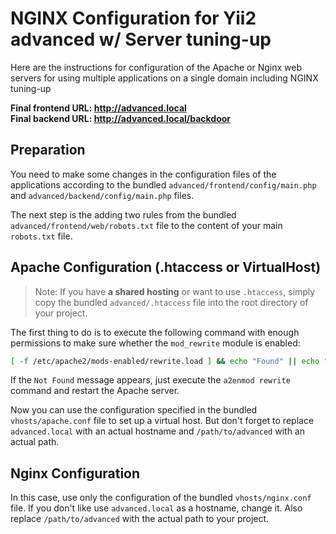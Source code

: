 NGINX Configuration for Yii2 advanced w/ Server tuning-up
===

Here are the instructions for configuration of the Apache or Nginx web servers for using multiple applications on a single domain including NGINX tuning-up

**Final frontend URL: http://advanced.local**  
**Final backend URL: http://advanced.local/backdoor**

Preparation
---

You need to make some changes in the configuration files of the applications according to the bundled `advanced/frontend/config/main.php` and `advanced/backend/config/main.php` files.

The next step is the adding two rules from the bundled `advanced/frontend/web/robots.txt` file to the content of your main `robots.txt` file.

Apache Configuration (.htaccess or VirtualHost)
---

> Note: If you have **a shared hosting** or want to use `.htaccess`, simply copy the bundled `advanced/.htaccess` file into the root directory of your project.

The first thing to do is to execute the following command with enough permissions to make sure whether the `mod_rewrite` module is enabled:

```bash
[ -f /etc/apache2/mods-enabled/rewrite.load ] && echo "Found" || echo "Not Found"
```

If the `Not Found` message appears, just execute the `a2enmod rewrite` command and restart the Apache server.

Now you can use the configuration specified in the bundled `vhosts/apache.conf` file to set up a virtual host. But don't forget to replace `advanced.local` with an actual hostname and `/path/to/advanced` with an actual path.

Nginx Configuration
---

In this case, use only the configuration of the bundled `vhosts/nginx.conf` file. If you don't like use `advanced.local` as a hostname, change it. Also replace `/path/to/advanced` with the actual path to your project.
